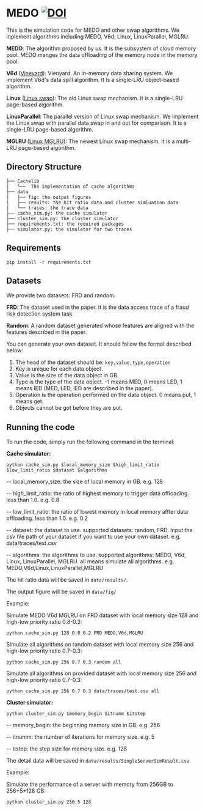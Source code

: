 # MEDO [![DOI](https://zenodo.org/badge/DOI/10.5281/zenodo.15253482.svg)](https://zenodo.org/records/15253482)

This is the simulation code for MEDO and other swap algorithms. We inplement algorithms including MEDO, V6d, Linux, LinuxParallel, MGLRU.

**MEDO**: The algorithm proposed by us. It is the subsystem of cloud memory pool. MEDO manges the data offloading of the memory node in the memory pool.

**V6d** ([Vineyard](https://v6d.io/)): Vienyard. An in-memory data sharing system. We implement V6d's data spill algorithm. It is a single-LRU object-based algorithm.

**Linux** ([Linux swap](https://docs.kernel.org/mm/swap.html)): The old Linux swap mechanism. It is a single-LRU page-based algorithm.

**LinuxParallel**: The parallel version of Linux swap mechanism. We implement the Linux swap with parallel data swap in and out for comparison. It is a single-LRU page-based algorithm.

**MGLRU** ([Linux MGLRU](https://docs.kernel.org/admin-guide/mm/multigen_lru.html)): The newest Linux swap mechanism. It is a multi-LRU page-based algorithm.

## Directory Structure
```
├── Cachelib
|   └──  The implementation of cache algorithms
├── data
|   ├── fig: the output figures
|   ├── results: the hit ratio data and cluster simluation data
|   └── traces: the trace data
├── cache_sim.py: the cache simulator
├── cluster_sim.py: the cluster simulator
├── requirements.txt: the required packages
├── simulator.py: the simulator for two traces
```

## Requirements
```
pip install -r requirements.txt
```
## Datasets
We provide two datasets: FRD and random.

**FRD**: The dataset used in the paper. It is the data access trace of a fraud risk detection system task.

**Random**: A random dataset generated whose features are aligned with the features described in the paper.

You can generate your own dataset. It should follow the format described below:
1. The head of the dataset should be: `key,value,type,operation`
2. Key is unique for each data object.
3. Value is the size of the data object in GB.
4. Type is the type of the data object. -1 means MED, 0 means LED, 1 means IED (MED, LED, IED are described in the paper).
5. Operation is the operation performed on the data object. 0 means put, 1 means get.
6. Objects cannot be got before they are put.

## Running the code
To run the code, simply run the following command in the terminal:

**Cache simulator:**
```
python cache_sim.py $local_memory_size $high_limit_ratio $low_limit_ratio $dataset $algorithms
```
-- local_memory_size: the size of local memory in GB. e.g. 128

-- high_limit_ratio: the ratio of highest memory to trigger data offloading. less than 1.0. e.g. 0.8

-- low_limit_ratio: the ratio of lowest memory in local memory affter data offloading. less than 1.0. e.g. 0.2

-- dataset: the dataset to use. supported datasets: random, FRD. Input the csv file path of your dataset if you want to use your own dataset. e.g. data/traces/test.csv

-- algorithms: the algorithms to use. supported algorithms: MEDO, V6d, Linux, LinuxParallel, MGLRU. all means simulate all algorithms. e.g. MEDO,V6d,Linux,LinuxParallel,MGLRU

The hit ratio data will be saved in `data/results/`.

The output figure will be saved in `data/fig/`

Example:

Simulate MEDO V6d MGLRU on FRD dataset with local memory size 128 and high-low priority ratio 0.8-0.2:
```
python cache_sim.py 128 0.8 0.2 FRD MEDO,V6d,MGLRU

```
Simulate all algorithms on random dataset with local memory size 256 and high-low priority ratio 0.7-0.3:
```
python cache_sim.py 256 0.7 0.3 random all
```

Simulate all algorithms on provided dataset with local memory size 256 and high-low priority ratio 0.7-0.3:
```
python cache_sim.py 256 0.7 0.3 data/traces/test.csv all
```

**Cluster simulator:**
```
python cluster_sim.py $memory_begin $itnumm $itstep
```
-- memory_begin: the beginning memory size in GB. e.g. 256

-- itnumm: the number of iterations for memory size. e.g. 5

-- itstep: the step size for memory size. e.g. 128

The detail data will be saved in `data/results/SingleServerSimResult.csv`.

Example:

Simulate the performance of a server with memory from 256GB to 256+5*128 GB:
```
python cluster_sim.py 256 5 128
```
